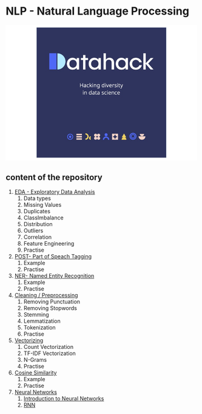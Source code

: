 # NLP - Natural Language Processing
![alt text](assets/imgs/logo.2.jpg)
## content of the repository
1. [EDA - Exploratory Data Analysis](notebooks/EDA.ipynb)
    1. Data types
    2. Missing Values
    3. Duplicates
    4. ClassImbalance
    5. Distribution
    6. Outliers 
    7. Correlation
    8. Feature Engineering
    9. Practise
2. [POST- Part of Speach Tagging]()
   1. Example
   2. Practise
3. [NER- Named Entity Recognition]()
   1. Example
   2. Practise
4. [Cleaning / Preprocessing](notebooks/Preprocessing.ipynb)
    1. Removing Punctuation
    2. Removing Stopwords
    3. Stemming 
    4. Lemmatization
    6. Tokenization
    7. Practise
5. [Vectorizing]()
   1. Count Vectorization
   2. TF-IDF Vectorization
   3. N-Grams
   4. Practise
6. [Cosine Similarity]()
   1. Example
   2. Practise
7. [Neural Networks]()
    1. [Introduction to Neural Networks]()
    2. [RNN]()
